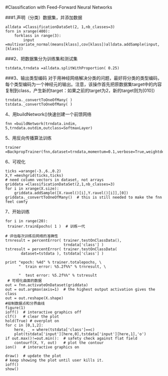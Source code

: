 #Classification with Feed-Forward Neural Networks

###1.声明（分类）数据集，并添加数据

	alldata =ClassificationDataSet(2, 1,nb_classes=3)
	forn in xrange(400):
	    forklass in range(3):
	        input =multivariate_normal(means[klass],cov[klass])alldata.addSample(input,[klass])

###2、把数据集分为训练集和测试集

	tstdata,trndata =alldata.splitWithProportion( 0.25)
###3、输出类型编码
对于用神经网络解决分类的问题，最好将分类的类型编码，每个类型编码为一个神经元的输出。注意，该操作首先把原数据集target中的内容复制到class，产生新的target：如果之前的target为2，新的target则为[010]）

	trndata._convertToOneOfMany( )
	tstdata._convertToOneOfMany( )
	
4、用buildNetwork()快速创建一个前馈网络

	fnn =buildNetwork(trndata.indim, 5,trndata.outdim,outclass=SoftmaxLayer)
	
5、用反向传播算法训练

	trainer =BackpropTrainer(fnn,dataset=trndata,momentum=0.1,verbose=True,weightdecay=0.01)
	
6、可视化
	
	ticks =arange(-3.,6.,0.2)
	X,Y =meshgrid(ticks,ticks)
	# need column vectors in dataset, not arrays
	griddata =ClassificationDataSet(2,1,nb_classes=3)
	for i in xrange(X.size):
		griddata.addSample([X.ravel()[i],Y.ravel()[i]],[0])
	griddata._convertToOneOfMany()  # this is still needed to make the fnn feel comfy

7、开始训练
	
	for i in range(20):
     trainer.trainEpochs( 1 )  # 训练一代

    # 评估每次训练后网络的准确性
    trnresult = percentError( trainer.testOnClassData(),
                              trndata['class'] )
    tstresult = percentError( trainer.testOnClassData(
           dataset=tstdata ), tstdata['class'] )

    print "epoch: %4d" % trainer.totalepochs, \
          "  train error: %5.2f%%" % trnresult, \

          "  test error: %5.2f%%" % tstresult
     # 可视化曲面的数据
    out = fnn.activateOnDataset(griddata)
    out = out.argmax(axis=1)  # the highest output activation gives the class
    out = out.reshape(X.shape)
	#绘制数据点和分界曲线
    figure(1)
    ioff()  # interactive graphics off
    clf()   # clear the plot
    hold(True) # overplot on
    for c in [0,1,2]:
        here, _ = where(tstdata['class']==c)
        plot(tstdata['input'][here,0],tstdata['input'][here,1],'o')
    if out.max()!=out.min():  # safety check against flat field
        contourf(X, Y, out)   # plot the contour
    ion()   # interactive graphics on

    draw()  # update the plot
	# keep showing the plot until user kills it.
	ioff()
	show()
